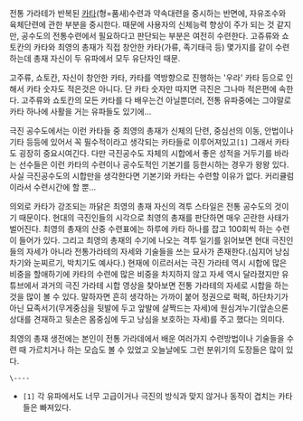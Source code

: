 전통 가라테가 반복된 [카타](%EC%B9%B4%ED%83%80.md)(형=품새)수련과 약속대련을 중시하는 반면에, 자유조수와
육체단련에 관한 부분을 중시한다. 때문에 사용자의 신체능력 향상이 주가 되는 것 같지만, 공수도의 전통수련에서 필요하다고 판단되는 부분은
여전히 수련한다. 고쥬류와 쇼토칸의 카타와 최영의 총재가 직접 창안한 카타(가류, 족기태극 등) 몇가지를 같이 수련하는데 총재 자신이 두
유파에서 모두 유단자인 때문.

고주류, 쇼토칸, 자신이 창안한 카타, 카타를 역방향으로 진행하는 '우라' 카타 등으로 인해서 카타 숫자도 적은것은 아니다. 단 카타 숫자만
따지면 극진은 그나마 적은편에 속한다. 고주류와 쇼토칸의 모든 카타를 다 배우는건 아닐뿐더러, 전통 유파중에는 그야말로 카타 하나에 사활을
거는 유파들도 있기에...

극진 공수도에서는 이런 카타들 중 최영의 총재가 신체의 단련, 중심선의 이동, 안법이나 기타 등등에 있어서 꼭 필수적이라고 생각되는 카타들로
이루어져있고`[1]` 그래서 카타도 굉장히 중요시여긴다. 다만 극진공수도 자체의 시합에서 좋은 성적을 거두기를 바라는 선수들은 이런 카타의
수련이나 공수도적인 기본기를 등한시하는 경우가 왕왕 있다. 사실 극진공수도의 시합만을 생각한다면 기본기와 카타는 수련할 이유가 없다.
커리큘럼이라서 수련시간에 할 뿐...

의외로 카타가 강조되는 까닭은 최영의 총재 자신의 격투 스타일은 전통 공수도의 것이기 때문이다. 현대의 극진인들의 시각으로 최영의 총재를
판단하면 매우 곤란한 사태가 벌어진다. 최영의 총재의 산중 수련표에는 하루에 카타 하나를 잡고 100회씩 하는 수련이 들어가 있다. 그리고
최영의 총재의 수기에 나오는 격투 일기를 읽어보면 현대 극진인들의 자세가 아니라 전통가라테의 자세와 기술들을 쓰는 묘사가 존재한다.(심지어
낭심차기와 눈찌르기, 박치기도 예사다.) 현재에 이르러서는 극진 가라테 역시 시합에 많은 비중을 할애하기에 카타의 수련에 많은 비중을
차지하지 않고 자세 역시 달라졌지만 유튜브에서 과거의 극진 가라테 시합 영상을 찾아보면 전통 가라테의 자세로 시합을 하는 것을 많이 볼 수
있다. 말하자면 흔히 생각하는 가까이 붙어 정권으로 퍽퍽, 하단차기가 아닌 묘족서기(무게중심을 뒷발에 두고 앞발에 살짝드는 자세)에
원심겨누기(앞손으론 상대를 견재하고 뒷손은 몸중심에 두고 낭심을 보호하는 자세)를 주고 했다는 의미다.

최영의 총재 생전에는 본인이 전통 가라데에서 배운 여러가지 수련방법이나 기술들을 수련 때 가르치거나 하는 모습도 볼 수 있었고 오늘날에도
그런 분위기의 도장들은 많이 있다.

`\----`

  * `[1]` 각 유파에서도 너무 고급이거나 극진의 방식과 맞지 않거나 동작이 겹치는 카타들은 빠져있다.

